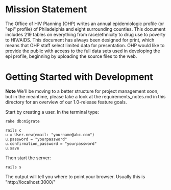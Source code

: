 Mission Statement
=============
The Office of HIV Planning (OHP) writes an annual epidemiologic profile (or "epi" profile) of Philadelphia and eight surrounding counties.  This document includes 219 tables on everything from race/ethnicity to drug use to poverty to HIV/AIDS.  This document has always been designed for print, which means that OHP staff select limited data for presentation.  OHP would like to provide the public with access to the full data sets used in developing the epi profile, beginning by uploading the source files to the web.

Getting Started with Development
======

**Note** We'll be moving to a better structure for project management soon, but in the meantime, please take a look at the requirements_notes.md in this directory for an overview of our 1.0-release feature goals.

Start by creating a user. In the terminal type:

```
rake db:migrate

rails c
u = User.new(email: "yourname@abc.com")
u.password = "yourpassword"
u.confirmation_password = "yourpassword"
u.save
```

Then start the server:

```
rails s
```

The output will tell you where to point your browser. Usually this is "http://localhost:3000/"
